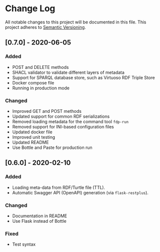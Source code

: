 # Change Log

All notable changes to this project will be documented in this file.
This project adheres to [Semantic Versioning](http://semver.org/).

## [0.7.0] - 2020-06-05
### Added
- POST and DELETE methods
- SHACL validator to validate different layers of metadata
- Support for SPARQL database store, such as Virtuoso RDF Triple Store
- Docker compose file
- Running in production mode

### Changed
- Improved GET and POST methods
- Updated support for common RDF serializations
- Removed loading metadata for the command tool `fdp-run`
- Removed support for INI-based configuration files
- Updated docker file
- Improved unit testing
- Updated README
- Use Bottle and Paste for production run

## [0.6.0] - 2020-02-10
### Added
- Loading meta-data from RDF/Turtle file (TTL).
- Automatic Swagger API (OpenAPI) generation (via `flask-restplus`).

### Changed
- Documentation in README
- Use Flask instead of Bottle

### Fixed
- Test syntax
